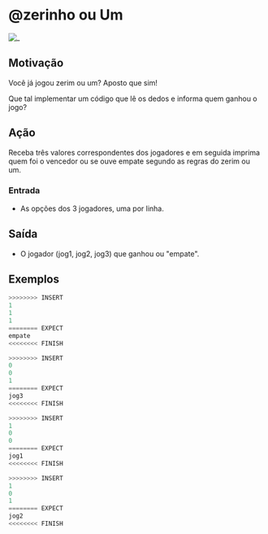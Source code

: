 # @zerinho ou Um

![_](cover.jpg)

## Motivação

Você já jogou zerim ou um? Aposto que sim!

Que tal implementar um código que lê os dedos e informa quem ganhou o jogo?

## Ação

Receba três valores correspondentes dos jogadores e em seguida imprima quem foi o vencedor ou se ouve empate segundo as regras do zerim ou um.

### Entrada

* As opções dos 3 jogadores, uma por linha.

## Saída

* O jogador (jog1, jog2, jog3) que ganhou ou "empate".

## Exemplos

``` py
>>>>>>>> INSERT
1
1
1
======== EXPECT
empate
<<<<<<<< FINISH
```

```py
>>>>>>>> INSERT
0
0
1
======== EXPECT
jog3
<<<<<<<< FINISH
```

```py
>>>>>>>> INSERT
1
0
0
======== EXPECT
jog1
<<<<<<<< FINISH
```

```py
>>>>>>>> INSERT
1
0
1
======== EXPECT
jog2
<<<<<<<< FINISH
```

